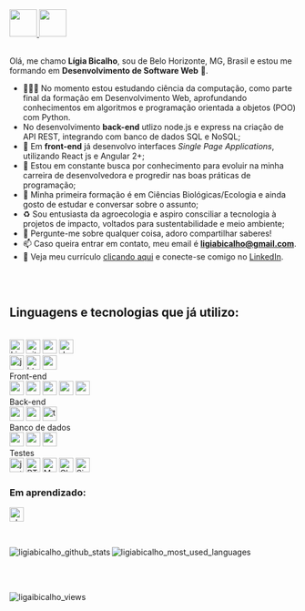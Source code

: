<a href="https://github.com/ligiabicalho" target="_blank">
  <img src="https://cdn.iconscout.com/icon/free/png-256/github-108-438008.png" width="48px" height="48px">
</a> 
<a href="https://www.linkedin.com/in/ligiabicalho/" target="_blank">
  <img src="https://i.ibb.co/Kx2GSrT/linkedin.png" width="48px" height="48px">
</a>
<br />
<br />

Olá, me chamo **Lígia Bicalho**, sou de Belo Horizonte, MG, Brasil e estou me formando em **Desenvolvimento de Software Web** 🚀. 

- 👨🏽‍💻 No momento estou estudando ciência da computação, como parte final da formação em Desenvolvimento Web, aprofundando conhecimentos em algoritmos e programação orientada a objetos (POO) com Python.
- No desenvolvimento **back-end** utlizo node.js e express na criação de API REST, integrando com banco de dados SQL e NoSQL;
- :high_brightness: Em **front-end** já desenvolvo interfaces _Single Page Applications_, utilizando React js e Angular 2+; 
- :brain: Estou em constante busca por conhecimento para evoluir na minha carreira de desenvolvedora e 
  progredir nas boas práticas de programação;
- 🌱 Minha primeira formação é em Ciências Biológicas/Ecologia e ainda gosto de estudar e conversar sobre o assunto;
- :recycle: Sou entusiasta da agroecologia e aspiro consciliar a tecnologia à projetos de impacto, voltados para sustentabilidade e meio ambiente;
- :speech_balloon: Pergunte-me sobre qualquer coisa, adoro compartilhar saberes!
- 📫 Caso queira entrar em contato, meu email é **ligiabicalho@gmail.com**.
- 📝 Veja meu currículo <a href="https://gitconnected.com/ligiabicalho/resume" target="_blank">clicando aqui</a> e conecte-se comigo no <a href="https://www.linkedin.com/in/ligiabicalho/" target="_blank">LinkedIn</a>.

<br />
<br />

## Linguagens e tecnologias que já utilizo:  

<br> 
<div id="tools"> 
  <img src="https://img.shields.io/badge/-Linux-1C1C1C?logo=Linux&logoColor=FCC624" alt="Linux" height="25px">
  <img src="https://img.shields.io/badge/-Git-1C1C1C?logo=git&logoColor=F05032" alt="git" height="25px">
  <img src="https://img.shields.io/badge/-NPM-1C1C1C?logo=npm&logoColor=CB3837" alt="npm" height="25px">
  <img src="https://img.shields.io/badge/-Docker-1C1C1C?logo=docker&logoColor=2496ED" alt="docker" height="25px">
</div>

<div id="fundamentos-desenvolvimento-web">
  <img src="https://img.shields.io/badge/-JavaScript-1C1C1C?logo=javascript&logoColor=eed718" alt="javascript" height="25px"> 
  <img src="https://img.shields.io/badge/-HTML5-1C1C1C?logo=html5&logoColor=E34F26" alt="html5" height="25px"> 
  <img src="https://img.shields.io/badge/-CSS3-1C1C1C?logo=css3&logoColor=1572B6" alt="css3"height="25px"> 
</div>

<div id="front-end">
  <span>Front-end</span><br>
  <img src="https://img.shields.io/badge/-React_Js-1C1C1C?logo=react&logoColor=61DAFB" alt="react" height="25px"> 
  <img src="https://img.shields.io/badge/-Hooks-1C1C1C?logo=react&logoColor=61DAFB" alt="react_hooks" height="25px">
  <img src="https://img.shields.io/badge/-Context API-1C1C1C?logo=react&logoColor=61DAFB" alt="react_contextAPI" height="25px"> 
  <img src="https://img.shields.io/badge/-React_Router-1C1C1C?logo=react-router&logoColor=CA4245" alt="react_router" height="25px">
  <img src="https://img.shields.io/badge/-Redux-1C1C1C?logo=redux&logoColor=764ABC" alt="redux" height="25px"> 
</div>

<div id="back-end">
  <span>Back-end</span><br>
  <img src="https://img.shields.io/badge/-Node.js-1C1C1C?logo=Node.js&logoColor=3C873A" alt="nodeJS" height="25px">
  <img src="https://img.shields.io/badge/-Express-1C1C1C?logo=express&logoColor=fff" alt="express" height="25px">
  <img src="https://img.shields.io/badge/-TypeScript-1C1C1C?logo=typescript&logoColor=3178C6" alt="typescript" height="25px">
</div>

<div id="data-base">
  <span>Banco de dados</span><br>
  <img src="https://img.shields.io/badge/-MySQL-1C1C1C?logo=mysql&logoColor=4479A1" alt="mysql" height="25px">
  <img src="https://img.shields.io/badge/-Sequelize-1C1C1C?logo=sequelize&logoColor=#52B0E7" alt="sequelize" height="25px">
  <img src="https://img.shields.io/badge/-MongoDB-1C1C1C?logo=mongodb&logoColor=47A248" alt="mongodb" height="25px">
</div>

<div id="testes">
  <span>Testes</span><br>
  <img src="https://img.shields.io/badge/-Jest-1C1C1C?logo=jest&logoColor=C21325" alt="jest" height="25px"> 
  <img src="https://img.shields.io/badge/-Testing%20Library-1C1C1C?logo=testing-library&logoColor=E33332" alt="RTL" height="25px">
  <img src="https://img.shields.io/badge/-Mocha-1C1C1C?logo=Mocha&logoColor=8D6748" alt="Mocha" height="25px">
  <img src="https://img.shields.io/badge/-Chai-1C1C1C?logo=Chai&logoColor=A30701" alt="Chai" height="25px">
  <img src="https://img.shields.io/badge/-Sinon-1C1C1C?logo=Sinon&logoColor=8D6748" alt="Sinon" height="25px">
</div>

### Em aprendizado:

<p> 
  <img src="https://img.shields.io/badge/-Python-1C1C1C?logo=python&logoColor=3776AB" alt="phyton" height="25px">   
</p>
<br>
<p>
  <img align="left" src="https://github-readme-stats.vercel.app/api?username=ligiabicalho&repo=github-readme-stats&count_private=true&show_icons=true&theme=vision-friendly-dark&include_all_commits=true" alt="ligiabicalho_github_stats" />
</p>
<p>
  <img align="center" src="https://github-readme-stats.vercel.app/api/top-langs/?username=ligiabicalho&theme=vision-friendly-dark&layout=compact" alt="ligiabicalho_most_used_languages" />
</p>



<br>
<br>

<p align="left"> <img src="https://komarev.com/ghpvc/?username=ligiabicalho" alt="ligaibicalho_views" /> </p>
